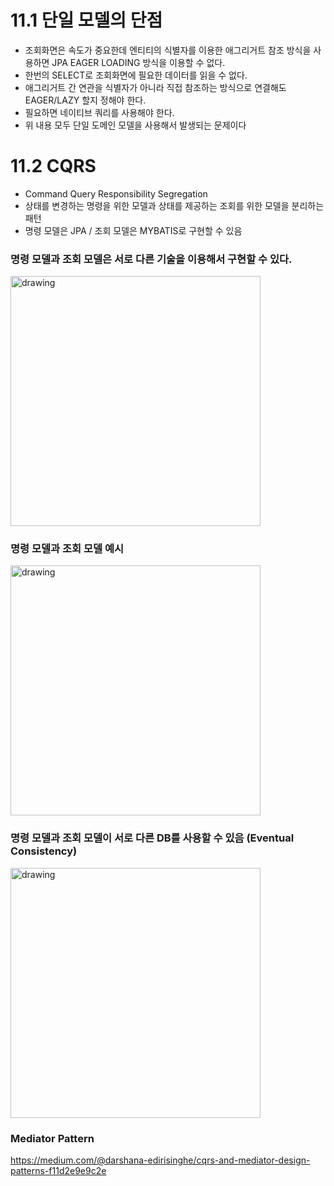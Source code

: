 # 11.1 단일 모델의 단점
 - 조회화면은 속도가 중요한데 엔티티의 식별자를 이용한 애그리거트 참조 방식을 사용하면 JPA EAGER LOADING 방식을 이용할 수 없다.
 - 한번의 SELECT로 조회화면에 필요한 데이터를 읽을 수 없다.
 - 애그리거트 간 연관을 식별자가 아니라 직접 참조하는 방식으로 연결해도 EAGER/LAZY 할지 정해야 한다.
 - 필요하면 네이티브 쿼리를 사용해야 한다.
 - 위 내용 모두 단일 도메인 모델을 사용해서 발생되는 문제이다

# 11.2 CQRS
 - Command Query Responsibility Segregation
 - 상태를 변경하는 명령을 위한 모델과 상태를 제공하는 조회를 위한 모델을 분리하는 패턴
 - 명령 모델은 JPA / 조회 모델은 MYBATIS로 구현할 수 있음 

### 명령 모델과 조회 모델은 서로 다른 기술을 이용해서 구현할 수 있다.
<img src="https://image.pbyoungju.com/study/ddd-start/chapter-11-1.png" alt="drawing" width="400"/>

<br />

### 명령 모델과 조회 모델 예시 
<img src="https://image.pbyoungju.com/study/ddd-start/chapter-11-2.png" alt="drawing" width="400"/>

<br />

### 명령 모델과 조회 모델이 서로 다른 DB를 사용할 수 있음 (Eventual Consistency)
<img src="https://image.pbyoungju.com/study/ddd-start/chapter-11-3.png" alt="drawing" width="400"/>

<br />

### Mediator Pattern
https://medium.com/@darshana-edirisinghe/cqrs-and-mediator-design-patterns-f11d2e9e9c2e


